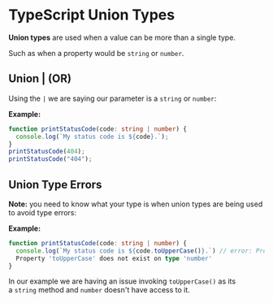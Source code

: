 # TypeScript Union Types

**Union types** are used when a value can be more than a single type.

Such as when a property would be `string` or `number`.

## Union | (OR)

Using the `|` we are saying our parameter is a `string` or `number`:

**Example:**

```ts
function printStatusCode(code: string | number) {
  console.log(`My status code is ${code}.`);
}
printStatusCode(404);
printStatusCode("404");
```

## Union Type Errors

**Note:** you need to know what your type is when union types are being used to avoid type errors:

**Example:**

```ts
function printStatusCode(code: string | number) {
  console.log(`My status code is ${code.toUpperCase()}.`) // error: Property 'toUpperCase' does not exist ontype 'string | number'.
  Property 'toUpperCase' does not exist on type 'number'
}
```

In our example we are having an issue invoking `toUpperCase()` as its a `string` method and `number` doesn't have access to it.
